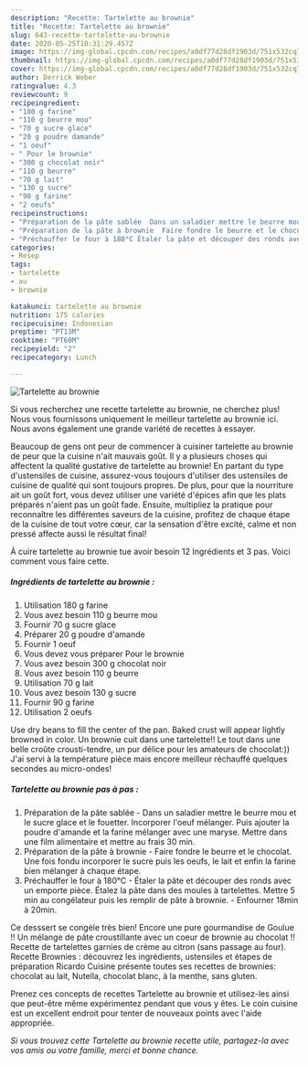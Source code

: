 ```yaml
---
description: "Recette: Tartelette au brownie"
title: "Recette: Tartelette au brownie"
slug: 643-recette-tartelette-au-brownie
date: 2020-05-25T10:31:29.457Z
image: https://img-global.cpcdn.com/recipes/a0df77d28df1903d/751x532cq70/tartelette-au-brownie-photo-principale-de-la-recette.jpg
thumbnail: https://img-global.cpcdn.com/recipes/a0df77d28df1903d/751x532cq70/tartelette-au-brownie-photo-principale-de-la-recette.jpg
cover: https://img-global.cpcdn.com/recipes/a0df77d28df1903d/751x532cq70/tartelette-au-brownie-photo-principale-de-la-recette.jpg
author: Derrick Weber
ratingvalue: 4.3
reviewcount: 9
recipeingredient:
- "180 g farine"
- "110 g beurre mou"
- "70 g sucre glace"
- "20 g poudre damande"
- "1 oeuf"
- " Pour le brownie"
- "300 g chocolat noir"
- "110 g beurre"
- "70 g lait"
- "130 g sucre"
- "90 g farine"
- "2 oeufs"
recipeinstructions:
- "Préparation de la pâte sablée  Dans un saladier mettre le beurre mou et le sucre glace et le fouetter. Incorporer l&#39;oeuf mélanger. Puis ajouter la poudre d&#39;amande et la farine mélanger avec une maryse. Mettre dans une film alimentaire et mettre au frais 30 min."
- "Préparation de la pâte à brownie  Faire fondre le beurre et le chocolat. Une fois fondu incorporer le sucre puis les oeufs, le lait et enfin la farine bien mélanger à chaque étape."
- "Préchauffer le four à 180°C Étaler la pâte et découper des ronds avec un emporte pièce. Étalez la pâte dans des moules à tartelettes. Mettre 5 min au congélateur puis les remplir de pâte à brownie.  Enfourner 18min à 20min."
categories:
- Resep
tags:
- tartelette
- au
- brownie

katakunci: tartelette au brownie 
nutrition: 175 calories
recipecuisine: Indonesian
preptime: "PT13M"
cooktime: "PT60M"
recipeyield: "2"
recipecategory: Lunch

---
```



![Tartelette au brownie](https://img-global.cpcdn.com/recipes/a0df77d28df1903d/751x532cq70/tartelette-au-brownie-photo-principale-de-la-recette.jpg)

Si vous recherchez une recette tartelette au brownie, ne cherchez plus! Nous vous fournissons uniquement le meilleur tartelette au brownie ici. Nous avons également une grande variété de recettes à essayer.

Beaucoup de gens ont peur de commencer à cuisiner tartelette au brownie de peur que la cuisine n'ait mauvais goût. Il y a plusieurs choses qui affectent la qualité gustative de tartelette au brownie! En partant du type d'ustensiles de cuisine, assurez-vous toujours d'utiliser des ustensiles de cuisine de qualité qui sont toujours propres. De plus, pour que la nourriture ait un goût fort, vous devez utiliser une variété d'épices afin que les plats préparés n'aient pas un goût fade. Ensuite, multipliez la pratique pour reconnaître les différentes saveurs de la cuisine, profitez de chaque étape de la cuisine de tout votre cœur, car la sensation d'être excité, calme et non pressé affecte aussi le résultat final!

<!--inarticleads1-->

À cuire tartelette au brownie tue avoir besoin 12 Ingrédients et 3 pas. Voici comment vous faire cette.

##### Ingrédients de tartelette au brownie :

1. Utilisation 180 g farine
1. Vous avez besoin 110 g beurre mou
1. Fournir 70 g sucre glace
1. Préparer 20 g poudre d&#39;amande
1. Fournir 1 oeuf
1. Vous devez vous préparer  Pour le brownie
1. Vous avez besoin 300 g chocolat noir
1. Vous avez besoin 110 g beurre
1. Utilisation 70 g lait
1. Vous avez besoin 130 g sucre
1. Fournir 90 g farine
1. Utilisation 2 oeufs


Use dry beans to fill the center of the pan. Baked crust will appear lightly browned in color. Un brownie cuit dans une tartelette!! Le tout dans une belle croûte crousti-tendre, un pur délice pour les amateurs de chocolat:)) J&#39;ai servi à la température pièce mais encore meilleur réchauffé quelques secondes au micro-ondes! 

<!--inarticleads2-->

##### Tartelette au brownie pas à pas :

1. Préparation de la pâte sablée  - Dans un saladier mettre le beurre mou et le sucre glace et le fouetter. Incorporer l&#39;oeuf mélanger. Puis ajouter la poudre d&#39;amande et la farine mélanger avec une maryse. Mettre dans une film alimentaire et mettre au frais 30 min.
1. Préparation de la pâte à brownie  - Faire fondre le beurre et le chocolat. Une fois fondu incorporer le sucre puis les oeufs, le lait et enfin la farine bien mélanger à chaque étape.
1. Préchauffer le four à 180°C - Étaler la pâte et découper des ronds avec un emporte pièce. Étalez la pâte dans des moules à tartelettes. Mettre 5 min au congélateur puis les remplir de pâte à brownie.  - Enfourner 18min à 20min.


Ce desssert se congèle très bien! Encore une pure gourmandise de Goulue !! Un mélange de pâte croustillante avec un coeur de brownie au chocolat !! Recette de tartelettes garnies de crème au citron (sans passage au four). Recette Brownies : découvrez les ingrédients, ustensiles et étapes de préparation Ricardo Cuisine présente toutes ses recettes de brownies: chocolat au lait, Nutella, chocolat blanc, à la menthe, sans gluten. 

<!--inarticleads1-->

<p>
Prenez ces concepts de recettes Tartelette au brownie et utilisez-les ainsi que peut-être même expérimentez pendant que vous y êtes. Le coin cuisine est un excellent endroit pour tenter de nouveaux points avec l'aide appropriée.
</p>

<p>
<i>Si vous trouvez cette Tartelette au brownie recette utile, partagez-la avec vos amis ou votre famille, merci et bonne chance.</i>
</p>
